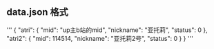 ## data.json 格式
'''
{
    "atri": {
        "mid": "up主b站的mid",
        "nickname": "亚托莉",
        "status": 0
    },
    "atri2": {
        "mid": 114514,
        "nickname": "亚托莉2号",
        "status": 0
    }
}
'''